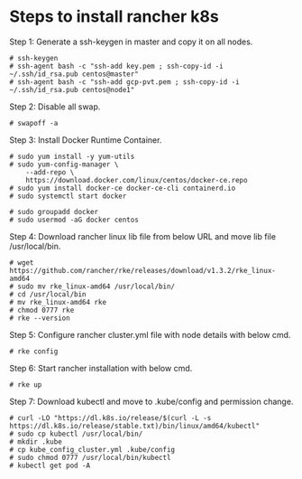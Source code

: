 # Steps to install rancher k8s

Step 1: Generate a ssh-keygen in master and copy it on all nodes.
```
# ssh-keygen
# ssh-agent bash -c "ssh-add key.pem ; ssh-copy-id -i ~/.ssh/id_rsa.pub centos@master" 
# ssh-agent bash -c "ssh-add gcp-pvt.pem ; ssh-copy-id -i ~/.ssh/id_rsa.pub centos@node1"
```

Step 2: Disable all swap.
```
# swapoff -a 
```

Step 3: Install Docker Runtime Container.

```
# sudo yum install -y yum-utils
# sudo yum-config-manager \
    --add-repo \
    https://download.docker.com/linux/centos/docker-ce.repo
# sudo yum install docker-ce docker-ce-cli containerd.io
# sudo systemctl start docker

# sudo groupadd docker
# sudo usermod -aG docker centos
```

Step 4:  Download rancher linux lib file from below URL and move lib file /usr/local/bin.
```
# wget https://github.com/rancher/rke/releases/download/v1.3.2/rke_linux-amd64
# sudo mv rke_linux-amd64 /usr/local/bin/
# cd /usr/local/bin 
# mv rke_linux-amd64 rke
# chmod 0777 rke
# rke --version
```

Step 5: Configure rancher cluster.yml file with node details with below cmd.
```
# rke config
```

Step 6: Start rancher installation with below cmd.
```
# rke up
```

Step 7: Download kubectl and move to .kube/config and permission change.
```
# curl -LO "https://dl.k8s.io/release/$(curl -L -s https://dl.k8s.io/release/stable.txt)/bin/linux/amd64/kubectl"
# sudo cp kubectl /usr/local/bin/
# mkdir .kube
# cp kube_config_cluster.yml .kube/config
# sudo chmod 0777 /usr/local/bin/kubectl
# kubectl get pod -A
```
